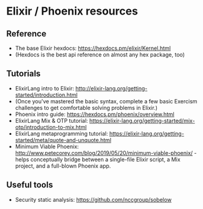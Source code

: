 # Elixir / Phoenix resources


## Reference

  * The base Elixir hexdocs: https://hexdocs.pm/elixir/Kernel.html
  * (Hexdocs is the best api reference on almost any hex package, too)


## Tutorials

  * ElixirLang intro to Elixir: http://elixir-lang.org/getting-started/introduction.html
  * (Once you've mastered the basic syntax, complete a few basic Exercism challenges to get comfortable solving problems in Elixir.)
  * Phoenix intro guide: https://hexdocs.pm/phoenix/overview.html
  * ElixirLang Mix & OTP tutorial: https://elixir-lang.org/getting-started/mix-otp/introduction-to-mix.html
  * ElixirLang metaprogramming tutorial: https://elixir-lang.org/getting-started/meta/quote-and-unquote.html
  * Minimum Viable Phoenix: http://www.petecorey.com/blog/2019/05/20/minimum-viable-phoenix/ - helps conceptually bridge between a single-file Elixir script, a Mix project, and a full-blown Phoenix app.


## Useful tools

- Security static analysis: https://github.com/nccgroup/sobelow

